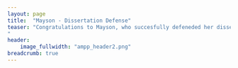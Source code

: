 ```yaml
---
layout: page
title:  "Mayson - Dissertation Defense"
teaser: "Congratulations to Mayson, who succesfully defeneded her dissertation! We are so proud of you!
"
header:
    image_fullwidth: "ampp_header2.png"
breadcrumb: true
---
```

